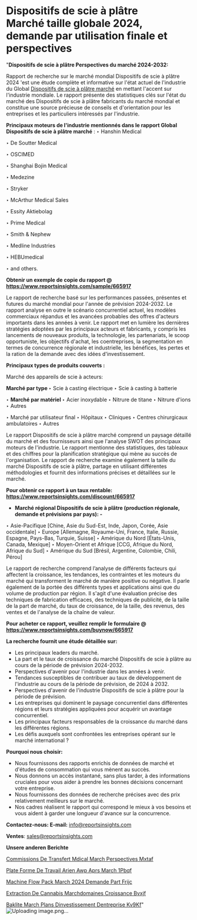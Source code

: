 # Dispositifs de scie à plâtre Marché taille globale 2024, demande par utilisation finale et perspectives

 "<strong>Dispositifs de scie à plâtre Perspectives du marché 2024-2032:</strong>

Rapport de recherche sur le marché mondial Dispositifs de scie à plâtre 2024 'est une étude complète et informative sur l'état actuel de l'industrie du Global <a href=https://www.reportsinsights.com/sample/665917>Dispositifs de scie à plâtre marché</a> en mettant l'accent sur l'industrie mondiale. Le rapport présente des statistiques clés sur l'état du marché des Dispositifs de scie à plâtre fabricants du marché mondial et constitue une source précieuse de conseils et d'orientation pour les entreprises et les particuliers intéressés par l'industrie.

<strong>Principaux moteurs de l'industrie mentionnés dans le rapport Global Dispositifs de scie à plâtre marché</strong> :
‣ Hanshin Medical

‣ De Soutter Medical

‣ OSCIMED

‣ Shanghai Bojin Medical

‣ Medezine

‣ Stryker

‣ McArthur Medical Sales

‣ Essity Aktiebolag

‣ Prime Medical

‣ Smith & Nephew

‣ Medline Industries

‣ HEBUmedical

‣ and others.

<strong>Obtenir un exemple de copie du rapport @ <a href=https://www.reportsinsights.com/sample/665917>https://www.reportsinsights.com/sample/665917</a></strong>

Le rapport de recherche basé sur les performances passées, présentes et futures du marché mondial pour l'année de prévision 2024-2032. Le rapport analyse en outre le scénario concurrentiel actuel, les modèles commerciaux répandus et les avancées probables des offres d'acteurs importants dans les années à venir. Le rapport met en lumière les dernières stratégies adoptées par les principaux acteurs et fabricants, y compris les lancements de nouveaux produits, la technologie, les partenariats, le scoop opportuniste, les objectifs d'achat, les coentreprises, la segmentation en termes de concurrence régionale et industrielle, les bénéfices, les pertes et la ration de la demande avec des idées d'investissement.

<strong>Principaux types de produits couverts :</strong>

Marché des appareils de scie à acteurs:

<strong>Marché par type </strong>
‣ Scie à casting électrique
‣ Scie à casting à batterie

‣  <strong> Marché par matériel </strong>
‣ Acier inoxydable
‣ Nitrure de titane
‣ Nitrure d'ions
‣ Autres

‣  Marché par utilisateur final
‣ Hôpitaux
‣ Cliniques
‣ Centres chirurgicaux ambulatoires
‣ Autres

Le rapport Dispositifs de scie à plâtre marché comprend un paysage détaillé du marché et des fournisseurs ainsi que l'analyse SWOT des principaux moteurs de l'industrie. Le rapport mentionne des statistiques, des tableaux et des chiffres pour la planification stratégique qui mène au succès de l'organisation. Le rapport de recherche examine également la taille du marché Dispositifs de scie à plâtre, partage en utilisant différentes méthodologies et fournit des informations précises et détaillées sur le marché.

<strong>Pour obtenir ce rapport à un taux rentable: <a href=https://www.reportsinsights.com/discount/665917>https://www.reportsinsights.com/discount/665917</a></strong>
<ul>
  <li><strong>Marché régional Dispositifs de scie à plâtre (production régionale, demande et prévisions par pays): -</strong></li>
</ul>
‣ Asie-Pacifique [Chine, Asie du Sud-Est, Inde, Japon, Corée, Asie occidentale]
‣ Europe [Allemagne, Royaume-Uni, France, Italie, Russie, Espagne, Pays-Bas, Turquie, Suisse]
‣ Amérique du Nord [États-Unis, Canada, Mexique]
‣ Moyen-Orient et Afrique [CCG, Afrique du Nord, Afrique du Sud]
‣ Amérique du Sud [Brésil, Argentine, Colombie, Chili, Pérou]

Le rapport de recherche comprend l’analyse de différents facteurs qui affectent la croissance, les tendances, les contraintes et les moteurs du marché qui transforment le marché de manière positive ou négative. Il parle également de la portée des différents types et applications ainsi que du volume de production par région. Il s'agit d'une évaluation précise des techniques de fabrication efficaces, des techniques de publicité, de la taille de la part de marché, du taux de croissance, de la taille, des revenus, des ventes et de l'analyse de la chaîne de valeur.

<strong>Pour acheter ce rapport, veuillez remplir le formulaire @   <a href=https://www.reportsinsights.com/buynow/665917>https://www.reportsinsights.com/buynow/665917</a></strong>

<strong>La recherche fournit une étude détaillée sur:</strong>
<ul>
  <li>Les principaux leaders du marché.</li>
  <li>La part et le taux de croissance du marché Dispositifs de scie à plâtre au cours de la période de prévision 2024-2032.</li>
  <li>Perspectives d'avenir pour l'industrie dans les années à venir.</li>
  <li>Tendances susceptibles de contribuer au taux de développement de l'industrie au cours de la période de prévision, de 2024 à 2032.</li>
  <li>Perspectives d'avenir de l'industrie Dispositifs de scie à plâtre pour la période de prévision.</li>
  <li>Les entreprises qui dominent le paysage concurrentiel dans différentes régions et leurs stratégies appliquées pour acquérir un avantage concurrentiel.</li>
  <li>Les principaux facteurs responsables de la croissance du marché dans les différentes régions.</li>
  <li>Les défis auxquels sont confrontées les entreprises opérant sur le marché international ?</li>
</ul>
<strong>Pourquoi nous choisir:</strong>
<ul>
  <li>Nous fournissons des rapports enrichis de données de marché et d'études de consommation qui vous mènent au succès.</li>
  <li>Nous donnons un accès instantané, sans plus tarder, à des informations cruciales pour vous aider à prendre les bonnes décisions concernant votre entreprise.</li>
  <li>Nous fournissons des données de recherche précises avec des prix relativement meilleurs sur le marché.</li>
  <li>Nos cadres réalisent le rapport qui correspond le mieux à vos besoins et vous aident à garder une longueur d'avance sur la concurrence.</li>
</ul>
<strong>Contactez-nous:
</strong><strong>E-mail:</strong> <a href=mailto:info@reportsinsights.com>info@reportsinsights.com</a>

<strong>Ventes</strong>: <a href=mailto:sales@reportsinsights.com>sales@reportsinsights.com</a>

<strong>Unsere anderen Berichte</strong>

<a href=https://www.linkedin.com/pulse/commissions-de-transfert-m%C3%A9dical-march%C3%A9-perspectives-mxtaf/>Commissions De Transfert Mdical March Perspectives Mxtaf</a>

<a href=https://www.linkedin.com/pulse/plate-forme-de-travail-a%C3%A9rien-awp-apr%C3%A8s-march%C3%A9-1pbqf/>Plate Forme De Travail Arien Awp Aprs March 1Pbqf</a>

<a href=https://www.linkedin.com/pulse/machine-flow-pack-march%C3%A9-2024-demande-part-frijc/>Machine Flow Pack March 2024 Demande Part Frijc</a>

<a href=https://www.linkedin.com/pulse/extraction-de-cannabis-march%C3%A9domaines-croissance-bvxjf/>Extraction De Cannabis Marchdomaines Croissance Bvxjf</a>

<a href=https://www.linkedin.com/pulse/bak%C3%A9lite-march%C3%A9-plans-dinvestissement-dentreprise-kv9kf/>Baklite March Plans Dinvestissement Dentreprise Kv9Kf</a>"
![Uploading image.png…]()
